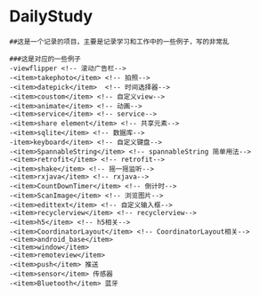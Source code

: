 # DailyStudy


    ##这是一个记录的项目，主要是记录学习和工作中的一些例子，写的非常乱

    ###这是对应的一些例子
    -viewflipper <!-- 滚动广告栏-->
    -<item>takephoto</item> <!-- 拍照-->
    -<item>datepick</item>  <!-- 时间选择器-->
    -<item>coustom</item> <!-- 自定义view-->
    -<item>animate</item> <!-- 动画-->
    -<item>service</item> <!-- service-->
    -<item>share element</item> <!-- 共享元素-->
    -<item>sqlite</item> <!-- 数据库-->
    -item>keyboard</item> <!-- 自定义键盘-->
    -<item>SpannableString</item> <!-- spannableString 简单用法-->
    -<item>retrofit</item> <!-- retrofit-->
    -<item>shake</item> <!-- 摇一摇监听-->
    -<item>rxjava</item> <!-- rxjava-->
    -<item>CountDownTimer</item> <!-- 倒计时-->
    -<item>ScanImage</item> <!-- 浏览图片-->
    -<item>edittext</item> <!-- 自定义输入框-->
    -<item>recyclerview</item> <!-- recyclerview-->
    -<item>h5</item> <!-- h5相关-->
    -<item>CoordinatorLayout</item> <!-- CoordinatorLayout相关-->
    -<item>android_base</item>
    -<item>window</item>
    -<item>remoteview</item>
    -<item>push</item> 推送
    -<item>sensor</item> 传感器
    -<item>Bluetooth</item> 蓝牙


